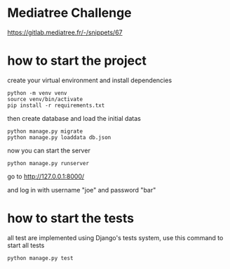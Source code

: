 # Mediatree Challenge

https://gitlab.mediatree.fr/-/snippets/67

# how to start the project

create your virtual environment and install dependencies

    python -m venv venv
    source venv/bin/activate
    pip install -r requirements.txt

then create database and load the initial datas

    python manage.py migrate
    python manage.py loaddata db.json

now you can start the server

    python manage.py runserver

go to http://127.0.0.1:8000/

and log in with username "joe" and password "bar"

# how to start the tests

all test are implemented using Django's tests system, use this command to start all tests

    python manage.py test
